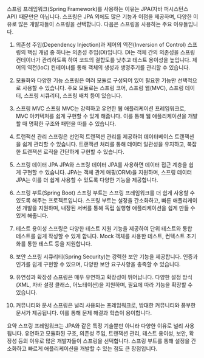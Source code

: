 스프링 프레임워크(Spring Framework)를 사용하는 이유는 JPA(자바 퍼시스턴스 API) 때문만은 아닙니다. 스프링은 JPA 외에도 많은 기능과 이점을 제공하며, 다양한 이유로 많은 개발자들이 스프링을 선택합니다. 다음은 스프링을 사용하는 주요 이유들입니다.

1. 의존성 주입(Dependency Injection)과 제어의 역전(Inversion of Control)
   스프링의 핵심 개념 중 하나는 의존성 주입(DI)입니다. DI는 객체 간의 의존성을 스프링 컨테이너가 관리하도록 하여 코드의 결합도를 낮추고 테스트 용이성을 높입니다. 제어의 역전(IoC) 컨테이너를 통해 객체의 생성과 생명주기를 관리할 수 있습니다.

2. 모듈화와 다양한 기능
   스프링은 여러 모듈로 구성되어 있어 필요한 기능만 선택적으로 사용할 수 있습니다. 주요 모듈로는 스프링 코어, 스프링 웹(MVC), 스프링 데이터, 스프링 시큐리티, 스프링 배치 등이 있습니다.

3. 스프링 MVC
   스프링 MVC는 강력하고 유연한 웹 애플리케이션 프레임워크로, MVC 아키텍처를 쉽게 구현할 수 있게 해줍니다. 이를 통해 웹 애플리케이션을 개발할 때 명확한 구조와 패턴을 따를 수 있습니다.

4. 트랜잭션 관리
   스프링은 선언적 트랜잭션 관리를 제공하여 데이터베이스 트랜잭션을 쉽게 관리할 수 있습니다. 트랜잭션 처리를 통해 데이터 일관성을 유지하고, 복잡한 트랜잭션 로직을 간단하게 구현할 수 있습니다.

5. 스프링 데이터 JPA
   JPA와 스프링 데이터 JPA를 사용하면 데이터 접근 계층을 쉽게 구현할 수 있습니다. JPA는 객체 관계 매핑(ORM)을 지원하며, 스프링 데이터 JPA는 이를 더 쉽게 사용할 수 있도록 다양한 기능을 제공합니다.

6. 스프링 부트(Spring Boot)
   스프링 부트는 스프링 프레임워크를 더 쉽게 사용할 수 있도록 해주는 프로젝트입니다. 스프링 부트는 설정을 간소화하고, 빠른 애플리케이션 개발을 지원하며, 내장된 서버를 통해 독립 실행형 애플리케이션을 쉽게 만들 수 있게 해줍니다.

7. 테스트 용이성
   스프링은 다양한 테스트 지원 기능을 제공하여 단위 테스트와 통합 테스트를 쉽게 작성할 수 있게 합니다. Mock 객체를 사용한 테스트, 컨텍스트 초기화를 통한 테스트 등을 지원합니다.

8. 보안
   스프링 시큐리티(Spring Security)는 강력한 보안 기능을 제공합니다. 인증과 인가를 쉽게 구현할 수 있으며, 다양한 보안 요구사항을 충족할 수 있습니다.

9. 유연성과 확장성
   스프링은 매우 유연하고 확장성이 뛰어납니다. 다양한 설정 방식(XML, 자바 설정 클래스, 어노테이션)을 지원하며, 필요에 따라 기능을 확장할 수 있습니다.

10. 커뮤니티와 문서
    스프링은 널리 사용되는 프레임워크로, 방대한 커뮤니티와 풍부한 문서가 제공됩니다. 이를 통해 문제 해결과 학습이 용이합니다.

요약
스프링 프레임워크는 JPA와 같은 특정 기술뿐만 아니라 다양한 이유로 널리 사용됩니다. 유연하고 모듈화된 구조, 의존성 주입, 트랜잭션 관리, 테스트 용이성, 보안, 확장성 등의 이유로 많은 개발자들이 스프링을 선택합니다. 스프링 부트를 통해 설정을 간소화하고 빠르게 애플리케이션을 개발할 수 있는 점도 큰 장점입니다.






